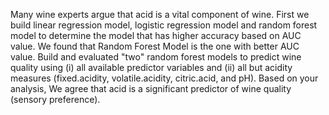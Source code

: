  Many wine experts argue that acid is a vital component of wine.
 First we build linear regression model, logistic regression model and random forest model to determine the model that has higher accuracy based on AUC value. 
 We found that Random Forest Model is the one with better AUC value.
 Build and evaluated "two" random forest models to predict wine quality using (i) all available predictor variables and (ii) all but acidity measures (fixed.acidity, volatile.acidity, citric.acid, and pH).
 Based on your analysis, We agree that acid is a significant predictor of wine quality (sensory preference).
